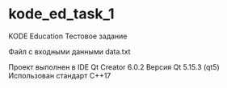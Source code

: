 # kode_ed_task_1
KODE Education Тестовое задание 

Файл с входными данными data.txt

Проект выполнен в IDE Qt Creator 6.0.2
Версия Qt 5.15.3 (qt5)
Использован стандарт С++17
